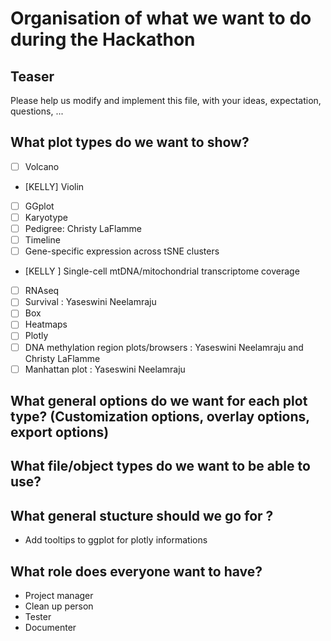 # Organisation of what we want to do during the Hackathon

## Teaser
Please help us modify and implement this file, with your ideas, expectation, questions, ...

## What plot types do we want to show?
- [ ] Volcano
- [KELLY] Violin
- [ ] GGplot
- [ ] Karyotype
- [ ] Pedigree: Christy LaFlamme
- [ ] Timeline
- [ ] Gene-specific expression across tSNE clusters
- [KELLY ] Single-cell mtDNA/mitochondrial transcriptome coverage
- [ ] RNAseq
- [ ] Survival : Yaseswini Neelamraju
- [ ] Box
- [ ] Heatmaps
- [ ] Plotly
- [ ] DNA methylation region plots/browsers : Yaseswini Neelamraju and Christy LaFlamme
- [ ] Manhattan plot : Yaseswini Neelamraju

## What general options do we want for each plot type? (Customization options, overlay options, export options)

## What file/object types do we want to be able to use?

## What general stucture should we go for ?
- Add tooltips to ggplot for plotly informations

## What role does everyone want to have?
- Project manager
- Clean up person
- Tester
- Documenter
